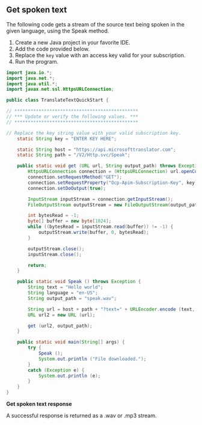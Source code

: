 ## Get spoken text

The following code gets a stream of the source text being spoken in the given language, using the Speak method.

1. Create a new Java project in your favorite IDE.
2. Add the code provided below.
3. Replace the `key` value with an access key valid for your subscription.
4. Run the program.

```java
import java.io.*;
import java.net.*;
import java.util.*;
import javax.net.ssl.HttpsURLConnection;

public class TranslateTextQuickStart {

// **********************************************
// *** Update or verify the following values. ***
// **********************************************

// Replace the key string value with your valid subscription key.
	static String key = "ENTER KEY HERE";

	static String host = "https://api.microsofttranslator.com";
	static String path = "/V2/Http.svc/Speak";

	public static void get (URL url, String output_path) throws Exception {
		HttpsURLConnection connection = (HttpsURLConnection) url.openConnection();
		connection.setRequestMethod("GET");
		connection.setRequestProperty("Ocp-Apim-Subscription-Key", key);
		connection.setDoOutput(true);

		InputStream inputStream = connection.getInputStream();
		FileOutputStream outputStream = new FileOutputStream(output_path);

		int bytesRead = -1;
		byte[] buffer = new byte[1024];
		while ((bytesRead = inputStream.read(buffer)) != -1) {
			outputStream.write(buffer, 0, bytesRead);
		}

		outputStream.close();
		inputStream.close();

		return;
	}

	public static void Speak () throws Exception {
		String text = "Hello world";
		String language = "en-US";
		String output_path = "speak.wav";

		String url = host + path + "?text=" + URLEncoder.encode (text, "UTF-8") + "&language=" + language;
		URL url2 = new URL (url);

		get (url2, output_path);
    }

	public static void main(String[] args) {
		try {
			Speak ();
			System.out.println ("File downloaded.");
		}
		catch (Exception e) {
			System.out.println (e);
		}
	}
}
```

**Get spoken text response**

A successful response is returned as a .wav or .mp3 stream.
